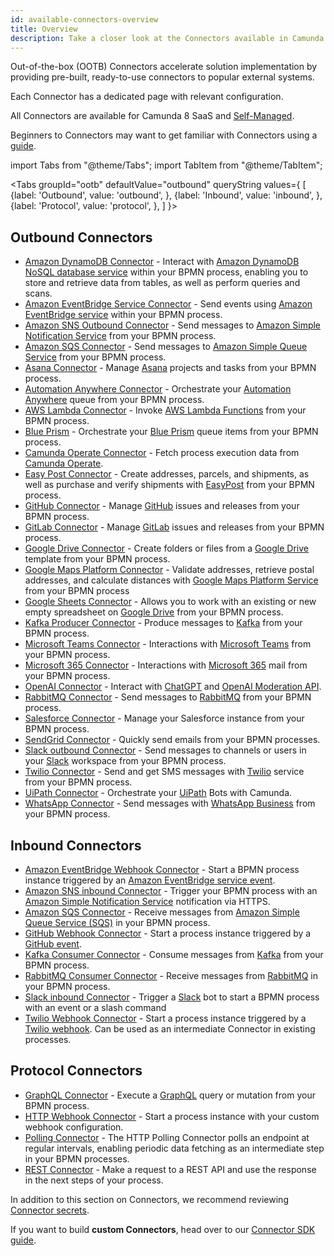 ```yaml
---
id: available-connectors-overview
title: Overview
description: Take a closer look at the Connectors available in Camunda 8.
---
```


Out-of-the-box (OOTB) Connectors accelerate solution implementation by providing pre-built, ready-to-use connectors to popular external systems.

Each Connector has a dedicated page with relevant configuration.

All Connectors are available for Camunda 8 SaaS and [Self-Managed](../../../self-managed/connectors-deployment/install-and-start.md).

Beginners to Connectors may want to get familiar with Connectors using a [guide](/guides/configuring-out-of-the-box-connector.md).

import Tabs from "@theme/Tabs";
import TabItem from "@theme/TabItem";

<Tabs groupId="ootb" defaultValue="outbound" queryString values={
[
{label: 'Outbound', value: 'outbound', },
{label: 'Inbound', value: 'inbound', },
{label: 'Protocol', value: 'protocol', },
]
}>

<TabItem value='outbound'>

## Outbound Connectors

- [Amazon DynamoDB Connector](/components/connectors/out-of-the-box-connectors/amazon-dynamodb.md) - Interact with [Amazon DynamoDB NoSQL database service](https://aws.amazon.com/dynamodb/) within your BPMN process, enabling you to store and retrieve data from tables, as well as perform queries and scans.
- [Amazon EventBridge Service Connector](/components/connectors/out-of-the-box-connectors/amazon-eventbridge.md) - Send events using [Amazon EventBridge service](https://aws.amazon.com/eventbridge/) within your BPMN process.
- [Amazon SNS Outbound Connector](/components/connectors/out-of-the-box-connectors/amazon-sns.md) - Send messages to [Amazon Simple Notification Service](https://aws.amazon.com/sns/) from your BPMN process.
- [Amazon SQS Connector](/components/connectors/out-of-the-box-connectors/amazon-sqs.md) - Send messages to [Amazon Simple Queue Service](https://aws.amazon.com/sqs/) from your BPMN process.
- [Asana Connector](/components/connectors/out-of-the-box-connectors/asana.md) - Manage [Asana](https://asana.com/) projects and tasks from your BPMN process.
- [Automation Anywhere Connector](/components/connectors/out-of-the-box-connectors/automation-anywhere.md) - Orchestrate your [Automation Anywhere](https://www.automationanywhere.com/) queue from your BPMN process.
- [AWS Lambda Connector](/components/connectors/out-of-the-box-connectors/aws-lambda.md) - Invoke [AWS Lambda Functions](https://aws.amazon.com/lambda/) from your BPMN process.
- [Blue Prism](/components/connectors/out-of-the-box-connectors/blueprism.md) - Orchestrate your [Blue Prism](https://www.blueprism.com/) queue items from your BPMN process.
- [Camunda Operate Connector](/components/connectors/out-of-the-box-connectors/operate.md) - Fetch process execution data from [Camunda Operate](https://camunda.com/platform/operate/).
- [Easy Post Connector](/components/connectors/out-of-the-box-connectors/aws-lambda.md) - Create addresses, parcels, and shipments, as well as purchase and verify shipments with [EasyPost](https://www.easypost.com/) from your BPMN process.
- [GitHub Connector](/components/connectors/out-of-the-box-connectors/github.md) - Manage [GitHub](https://github.com/) issues and releases from your BPMN process.
- [GitLab Connector](/components/connectors/out-of-the-box-connectors/gitlab.md) - Manage [GitLab](https://about.gitlab.com/) issues and releases from your BPMN process.
- [Google Drive Connector](/components/connectors/out-of-the-box-connectors/googledrive.md) - Create folders or files from a [Google Drive](https://www.google.com/drive/) template from your BPMN process.
- [Google Maps Platform Connector](/components/connectors/out-of-the-box-connectors/google-maps-platform.md) - Validate addresses, retrieve postal addresses, and calculate distances with [Google Maps Platform Service](https://mapsplatform.google.com/) from your BPMN process
- [Google Sheets Connector](/components/connectors/out-of-the-box-connectors/google-sheets.md) - Allows you to work with an existing or new empty spreadsheet on [Google Drive](https://drive.google.com/) from your BPMN process.
- [Kafka Producer Connector](/components/connectors/out-of-the-box-connectors/kafka.md) - Produce messages to [Kafka](https://kafka.apache.org/) from your BPMN process.
- [Microsoft Teams Connector](/components/connectors/out-of-the-box-connectors/microsoft-teams.md) - Interactions with [Microsoft Teams](https://www.microsoft.com/microsoft-teams/) from your BPMN process.
- [Microsoft 365 Connector](/components/connectors/out-of-the-box-connectors/microsoft-o365-mail.md) - Interactions with [Microsoft 365](https://outlook.office.com/mail/) mail from your BPMN process.
- [OpenAI Connector](/components/connectors/out-of-the-box-connectors/openai.md) - Interact with [ChatGPT](https://chat.openai.com/) and [OpenAI Moderation API](https://platform.openai.com/docs/guides/moderation/overview).
- [RabbitMQ Connector](/components/connectors/out-of-the-box-connectors/rabbitmq-outbound.md) - Send messages to [RabbitMQ](https://www.rabbitmq.com/) from your BPMN process.
- [Salesforce Connector](/components/connectors/out-of-the-box-connectors/salesforce.md) - Manage your Salesforce instance from your BPMN process.
- [SendGrid Connector](/components/connectors/out-of-the-box-connectors/sendgrid.md) - Quickly send emails from your BPMN processes.
- [Slack outbound Connector](/components/connectors/out-of-the-box-connectors/slack.md) - Send messages to channels or users in your [Slack](https://slack.com) workspace from your BPMN process.
- [Twilio Connector](/components/connectors/out-of-the-box-connectors/twilio.md) - Send and get SMS messages with [Twilio](https://www.twilio.com) service from your BPMN process.
- [UiPath Connector](/components/connectors/out-of-the-box-connectors/uipath.md) - Orchestrate your [UiPath](https://cloud.uipath.com) Bots with Camunda.
- [WhatsApp Connector](/components/connectors/out-of-the-box-connectors/whatsapp.md) - Send messages with [WhatsApp Business](https://business.whatsapp.com/) from your BPMN process.

</TabItem>

<TabItem value='inbound'>

## Inbound Connectors

- [Amazon EventBridge Webhook Connector](/components/connectors/out-of-the-box-connectors/amazon-eventbridge.md) - Start a BPMN process instance triggered by an [Amazon EventBridge service event](https://aws.amazon.com/eventbridge/).
- [Amazon SNS inbound Connector](/components/connectors/out-of-the-box-connectors/amazon-sns.md) - Trigger your BPMN process with an [Amazon Simple Notification Service](https://aws.amazon.com/sns/) notification via HTTPS.
- [Amazon SQS Connector](/components/connectors/out-of-the-box-connectors/amazon-sqs.md) - Receive messages from [Amazon Simple Queue Service (SQS)](https://aws.amazon.com/sqs/) in your BPMN process.
- [GitHub Webhook Connector](/components/connectors/out-of-the-box-connectors/github.md) - Start a process instance triggered by a [GitHub event](https://docs.github.com/en/developers/webhooks-and-events/webhooks/about-webhooks).
- [Kafka Consumer Connector](/components/connectors/out-of-the-box-connectors/kafka.md) - Consume messages from [Kafka](https://kafka.apache.org/) from your BPMN process.
- [RabbitMQ Consumer Connector](/components/connectors/out-of-the-box-connectors/rabbitmq-outbound.md) - Receive messages from [RabbitMQ](https://www.rabbitmq.com/) in your BPMN process.
- [Slack inbound Connector](/components/connectors/out-of-the-box-connectors/slack.md) - Trigger a [Slack](https://slack.com) bot to start a BPMN process with an event or a slash command
- [Twilio Webhook Connector](/components/connectors/out-of-the-box-connectors/twilio.md) - Start a process instance triggered by a [Twilio webhook](https://www.twilio.com/docs/usage/webhooks). Can be used as an intermediate Connector in existing processes.

</TabItem>

<TabItem value='protocol'>

## Protocol Connectors

- [GraphQL Connector](/components/connectors/protocol/graphql.md) - Execute a [GraphQL](https://graphql.org/) query or mutation from your BPMN process.
- [HTTP Webhook Connector](/components/connectors/protocol/http-webhook.md) - Start a process instance with your custom webhook configuration.
- [Polling Connector](/components/connectors/protocol/polling.md) - The HTTP Polling Connector polls an endpoint at regular intervals, enabling periodic data fetching as an intermediate step in your BPMN processes.
- [REST Connector](/components/connectors/protocol/rest.md) - Make a request to a REST API and use the response in the next steps of your process.

</TabItem>

</Tabs>

In addition to this section on Connectors, we recommend reviewing [Connector secrets](/components/console/manage-clusters/manage-secrets.md).

If you want to build **custom Connectors**, head over to our [Connector SDK guide](/components/connectors/custom-built-connectors/connector-sdk.md).
